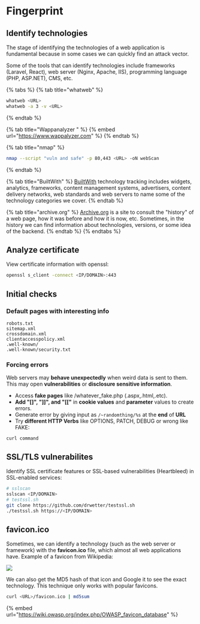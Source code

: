 # Fingerprint

## Identify technologies

The stage of identifying the technologies of a web application is fundamental because in some cases we can quickly find an attack vector.

Some of the tools that can identify technologies include frameworks (Laravel, React), web server (Nginx, Apache, IIS), programming language (PHP, ASP.NET), CMS, etc.

{% tabs %}
{% tab title="whatweb" %}
```bash
whatweb <URL>
whatweb -a 3 -v <URL>
```
{% endtab %}

{% tab title="Wappanalyzer " %}
{% embed url="https://www.wappalyzer.com" %}
{% endtab %}

{% tab title="nmap" %}
```bash
nmap --script "vuln and safe" -p 80,443 <URL> -oN webScan
```
{% endtab %}

{% tab title="BuiltWith" %}
[BuiltWith](https://builtwith.com) technology tracking includes widgets, analytics, frameworks, content management systems, advertisers, content delivery networks, web standards and web servers to name some of the technology categories we cover.
{% endtab %}

{% tab title="archive.org" %}
[Archive.org](https://archive.org) is a site to consult the "history" of a web page, how it was before and how it is now, etc. Sometimes, in the history we can find information about technologies, versions, or some idea of the backend.
{% endtab %}
{% endtabs %}

## Analyze certificate

View certificate information with openssl:

```bash
openssl s_client -connect <IP/DOMAIN>:443
```

## Initial checks

### Default pages with interesting info

```
robots.txt
sitemap.xml
crossdomain.xml
clientaccesspolicy.xml
.well-known/
.well-known/security.txt
```

### Forcing errors

Web servers may **behave unexpectedly** when weird data is sent to them. This may open **vulnerabilities** or **disclosure sensitive information**.

* Access **fake pages** like /whatever\_fake.php (.aspx,.html,.etc).
* **Add "\[]", "]]", and "\[\["** in **cookie values** and **parameter** values to create errors.
* Generate error by giving input as `/~randomthing/%s` at the **end** of **URL**
* Try **different HTTP Verbs** like OPTIONS, PATCH, DEBUG or wrong like FAKE:

```
curl command
```

## SSL/TLS vulnerabilites

Identify SSL certificate features or SSL-based vulnerabilities (Heartbleed) in SSL-enabled services:

```bash
# sslscan
sslscan <IP/DOMAIN>
# testssl.sh
git clone https://github.com/drwetter/testssl.sh
./testssl.sh https://<IP/DOMAIN>
```

## favicon.ico

Sometimes, we can identify a technology (such as the web server or framework) with the **favicon.ico** file, which almost all web applications have. Example of a favicon from Wikipedia:

![](../../.gitbook/assets/favicon\_wikipedia.ico)

We can also get the MD5 hash of that icon and Google it to see the exact technology. This technique only works with popular favicons.

```bash
curl <URL>/favicon.ico | md5sum
```

{% embed url="https://wiki.owasp.org/index.php/OWASP_favicon_database" %}


